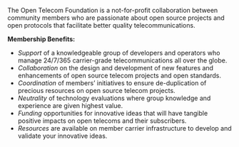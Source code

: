The Open Telecom Foundation is a not-for-profit collaboration between community members who are passionate about open source projects and open protocols that facilitate better quality telecommunications. 

**Membership Benefits:**

* *Support* of a knowledgeable group of developers and operators who manage 24/7/365 carrier-grade telecommunications all over the globe.
* *Collaboration* on the design and development of new features and enhancements of open source telecom projects and open standards. 
* *Coordination* of members’ initiatives to ensure de-duplication of precious resources on open source telecom projects.
* *Neutrality* of technology evaluations where group knowledge and experience are given highest value.
* *Funding* opportunities for innovative ideas that will have tangible positive impacts on open telecoms and their subscribers. 
* *Resources* are available on member carrier infrastructure to develop and validate your innovative ideas.
